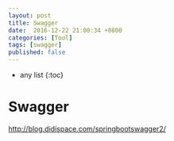 ```yaml
---
layout: post
title: Swagger
date:  2016-12-22 21:00:34 +0800
categories: [Tool]
tags: [swagger]
published: false
---
```


* any list
{:toc}

# Swagger

http://blog.didispace.com/springbootswagger2/







